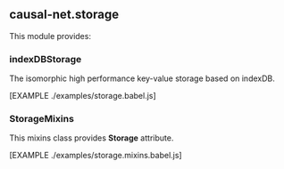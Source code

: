 ## causal-net.storage 

This module provides:

### indexDBStorage 

The isomorphic high performance key-value storage based on indexDB.

[EXAMPLE ./examples/storage.babel.js]
### StorageMixins

This mixins class provides **Storage** attribute.

[EXAMPLE ./examples/storage.mixins.babel.js]
